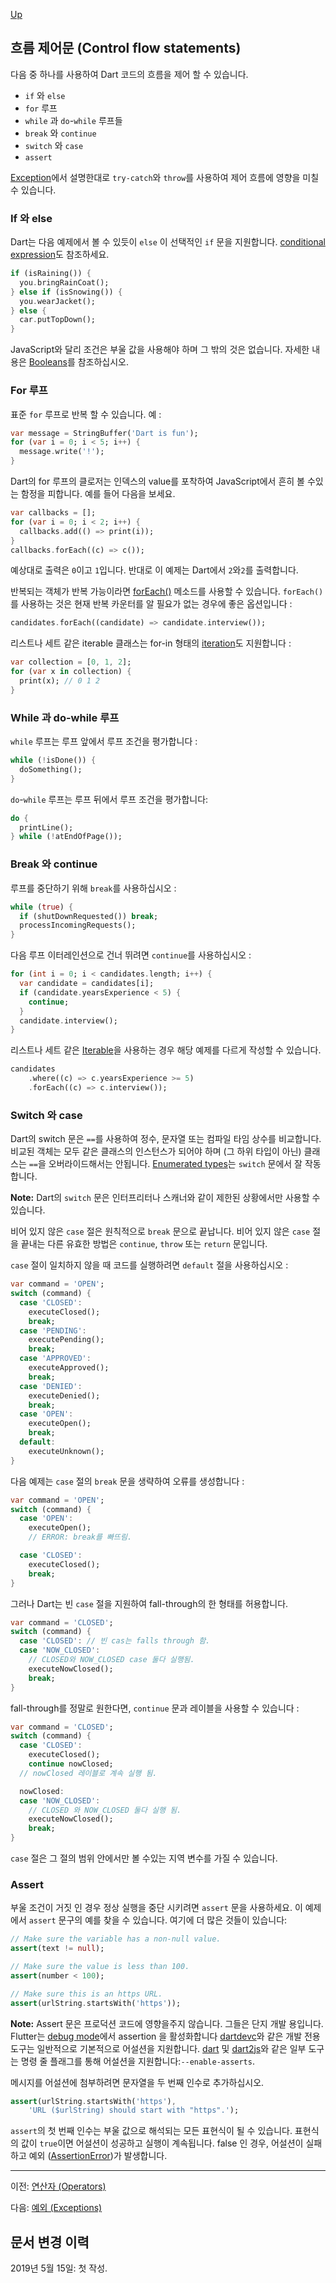 [Up](./index.md)

##  흐름 제어문 (Control flow statements)

다음 중 하나를 사용하여 Dart 코드의 흐름을 제어 할 수 있습니다.

-  `if` 와 `else` 
-  `for` 루프
-  `while` 과 `do`-`while` 루프들
-  `break` 와 `continue` 
-  `switch` 와 `case` 
- `assert`

[Exception](exceptions.md)에서 설명한대로 `try-catch`와 `throw`를 사용하여 제어 흐름에 영향을 미칠 수 있습니다.

<p id="if-and-else"/>

###  If 와 else

Dart는 다음 예제에서 볼 수 있듯이 `else` 이 선택적인 `if` 문을 지원합니다. [conditional expression](control-flow-statements.md#conditional-expressions)도 참조하세요.

```dart
if (isRaining()) {
  you.bringRainCoat();
} else if (isSnowing()) {
  you.wearJacket();
} else {
  car.putTopDown();
}
```

JavaScript와 달리 조건은 부울 값을 사용해야 하며 그 밖의 것은 없습니다. 자세한 내용은 [Booleans](variables.md#booleans)를 참조하십시오.

<p id="for-loop"/>

###  For 루프

표준 `for` 루프로 반복 할 수 있습니다. 예 :

```dart
var message = StringBuffer('Dart is fun');
for (var i = 0; i < 5; i++) {
  message.write('!');
}
```

Dart의 for 루프의 클로저는 인덱스의 value를 포착하여 JavaScript에서 흔히 볼 수있는 함정을 피합니다. 예를 들어 다음을 보세요.

```dart
var callbacks = [];
for (var i = 0; i < 2; i++) {
  callbacks.add(() => print(i));
}
callbacks.forEach((c) => c());
```

예상대로 출력은 `0`이고 `1`입니다. 반대로 이 예제는 Dart에서 `2`와`2`를 출력합니다.

반복되는 객체가 반복 가능이라면 [forEach()](https://api.dartlang.org/stable/dart-core/Iterable/forEach.html) 메소드를 사용할 수 있습니다. `forEach()`를 사용하는 것은 현재 반복 카운터를 알 필요가 없는 경우에 좋은 옵션입니다 :

```dart
candidates.forEach((candidate) => candidate.interview());
```

리스트나 세트 같은 iterable 클래스는 for-in 형태의 [iteration](https://dart.dev/guides/libraries/library-tour#iteration)도 지원합니다 :

```dart
var collection = [0, 1, 2];
for (var x in collection) {
  print(x); // 0 1 2
}
```

<p id="while-and-do-while-loop"/>

###  While 과 do-while 루프

`while` 루프는 루프 앞에서 루프 조건을 평가합니다 :

```dart
while (!isDone()) {
  doSomething();
}
```

`do`-`while` 루프는 루프 뒤에서 루프 조건을 평가합니다:

```dart
do {
  printLine();
} while (!atEndOfPage());
```

<p id="break-and-continue"/>

###  Break 와 continue

루프를 중단하기 위해 `break`를 사용하십시오 :

```dart
while (true) {
  if (shutDownRequested()) break;
  processIncomingRequests();
}
```

다음 루프 이터레인션으로 건너 뛰려면 `continue`를 사용하십시오 :

```dart
for (int i = 0; i < candidates.length; i++) {
  var candidate = candidates[i];
  if (candidate.yearsExperience < 5) {
    continue;
  }
  candidate.interview();
}
```

리스트나 세트 같은 [Iterable](https://api.dartlang.org/stable/dart-core/Iterable-class.html)을 사용하는 경우 해당 예제를 다르게 작성할 수 있습니다.

```dart
candidates
    .where((c) => c.yearsExperience >= 5)
    .forEach((c) => c.interview());
```

<p id="switch-and-case"/>

###  Switch 와 case

Dart의 switch 문은 `==`를 사용하여 정수, 문자열 또는 컴파일 타임 상수를 비교합니다. 비교된 객체는 모두 같은 클래스의 인스턴스가 되어야 하며 (그 하위 타입이 아닌) 클래스는 `==`을 오버라이드해서는 안됩니다. [Enumerated types](classes.md#enumerated-types)는 `switch` 문에서 잘 작동합니다.

**Note:** Dart의 `switch` 문은 인터프리터나 스캐너와 같이 제한된 상황에서만 사용할 수 있습니다.

비어 있지 않은 `case` 절은 원칙적으로 `break` 문으로 끝납니다. 비어 있지 않은 `case` 절을 끝내는 다른 유효한 방법은 `continue`, `throw` 또는 `return` 문입니다.

`case` 절이 일치하지 않을 때 코드를 실행하려면 `default` 절을 사용하십시오 :

```dart
var command = 'OPEN';
switch (command) {
  case 'CLOSED':
    executeClosed();
    break;
  case 'PENDING':
    executePending();
    break;
  case 'APPROVED':
    executeApproved();
    break;
  case 'DENIED':
    executeDenied();
    break;
  case 'OPEN':
    executeOpen();
    break;
  default:
    executeUnknown();
}
```

다음 예제는 `case` 절의 `break` 문을 생략하여 오류를 생성합니다 :

```dart
var command = 'OPEN';
switch (command) {
  case 'OPEN':
    executeOpen();
    // ERROR: break를 빠뜨림.

  case 'CLOSED':
    executeClosed();
    break;
}
```

그러나 Dart는 빈 `case` 절을 지원하여 fall-through의 한 형태를 허용합니다.

```dart
var command = 'CLOSED';
switch (command) {
  case 'CLOSED': // 빈 cas는 falls through 함.
  case 'NOW_CLOSED':
    // CLOSED와 NOW_CLOSED case 둘다 실행됨.
    executeNowClosed();
    break;
}
```

fall-through를 정말로 원한다면, `continue` 문과 레이블을 사용할 수 있습니다 :

```dart
var command = 'CLOSED';
switch (command) {
  case 'CLOSED':
    executeClosed();
    continue nowClosed;
  // nowClosed 레이블로 계속 실행 됨.

  nowClosed:
  case 'NOW_CLOSED':
    // CLOSED 와 NOW_CLOSED 둘다 실행 됨.
    executeNowClosed();
    break;
}
```

`case` 절은 그 절의 범위 안에서만 볼 수있는 지역 변수를 가질 수 있습니다.

<p id="assert"/>

###  Assert

부울 조건이 거짓 인 경우 정상 실행을 중단 시키려면 `assert` 문을 사용하세요. 이 예제에서 `assert` 문구의 예를 찾을 수 있습니다. 여기에 더 많은 것들이 있습니다:

```dart
// Make sure the variable has a non-null value.
assert(text != null);

// Make sure the value is less than 100.
assert(number < 100);

// Make sure this is an https URL.
assert(urlString.startsWith('https'));
```

**Note:** Assert 문은 프로덕션 코드에 영향을주지 않습니다. 그들은 단지 개발 용입니다. Flutter는 [debug mode](https://flutter.dev/docs/testing/debugging#debug-mode-assertions)에서 assertion 을 활성화합니다 [dartdevc](https://dart.dev/tools/dartdevc)와 같은 개발 전용 도구는 일반적으로 기본적으로 어설션을 지원합니다. [dart](https://dart.dev/server/tools/dart-vm) 및 [dart2js](https://dart.dev/tools/dart2js)와 같은 일부 도구는 명령 줄 플래그를 통해 어설션을 지원합니다:`--enable-asserts`.

메시지를 어설션에 첨부하려면 문자열을 두 번째 인수로 추가하십시오.

```dart
assert(urlString.startsWith('https'),
    'URL ($urlString) should start with "https".');
```

`assert`의 첫 번째 인수는 부울 값으로 해석되는 모든 표현식이 될 수 있습니다. 표현식의 값이 `true`이면 어설션이 성공하고 실행이 계속됩니다. false 인 경우, 어설션이 실패하고 예외 ([AssertionError](https://api.dartlang.org/stable/dart-core/AssertionError-class.html))가 발생합니다.

---

이전: [연산자 (Operators)](./operators.md)

다음: [예외 (Exceptions)](./exceptions.md)

## 문서 변경 이력

2019년 5월 15일: 첫 작성.

